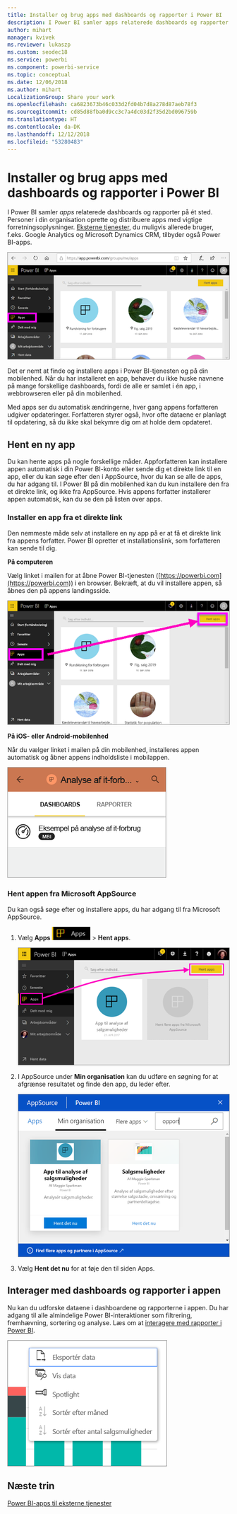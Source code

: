 ```yaml
---
title: Installer og brug apps med dashboards og rapporter i Power BI
description: I Power BI samler apps relaterede dashboards og rapporter på ét sted.
author: mihart
manager: kvivek
ms.reviewer: lukaszp
ms.custom: seodec18
ms.service: powerbi
ms.component: powerbi-service
ms.topic: conceptual
ms.date: 12/06/2018
ms.author: mihart
LocalizationGroup: Share your work
ms.openlocfilehash: ca6823673b46c033d2fd04b7d8a278d87aeb78f3
ms.sourcegitcommit: cd85d88fba0d9cc3c7a4dc03d2f35d2bd096759b
ms.translationtype: HT
ms.contentlocale: da-DK
ms.lasthandoff: 12/12/2018
ms.locfileid: "53280483"
---
```

# <a name="install-and-use-apps-with-dashboards-and-reports-in-power-bi"></a>Installer og brug apps med dashboards og rapporter i Power BI
I Power BI samler *apps* relaterede dashboards og rapporter på ét sted. Personer i din organisation oprette og distribuere apps med vigtige forretningsoplysninger. [Eksterne tjenester](../service-connect-to-services.md), du muligvis allerede bruger, f.eks. Google Analytics og Microsoft Dynamics CRM, tilbyder også Power BI-apps. 

![Apps i Power BI](./media/end-user-apps/power-bi-apps-navbar.png)

Det er nemt at finde og installere apps i Power BI-tjenesten og på din mobilenhed. Når du har installeret en app, behøver du ikke huske navnene på mange forskellige dashboards, fordi de alle er samlet i én app, i webbrowseren eller på din mobilenhed.

Med apps ser du automatisk ændringerne, hver gang appens forfatteren udgiver opdateringer. Forfatteren styrer også, hvor ofte dataene er planlagt til opdatering, så du ikke skal bekymre dig om at holde dem opdateret. 

## <a name="get-a-new-app"></a>Hent en ny app
Du kan hente apps på nogle forskellige måder. Appforfatteren kan installere appen automatisk i din Power BI-konto eller sende dig et direkte link til en app, eller du kan søge efter den i AppSource, hvor du kan se alle de apps, du har adgang til. I Power BI på din mobilenhed kan du kun installere den fra et direkte link, og ikke fra AppSource. Hvis appens forfatter installerer appen automatisk, kan du se den på listen over apps.

### <a name="install-an-app-from-a-direct-link"></a>Installer en app fra et direkte link
Den nemmeste måde selv at installere en ny app på er at få et direkte link fra appens forfatter. Power BI opretter et installationslink, som forfatteren kan sende til dig.

**På computeren** 

Vælg linket i mailen for at åbne Power BI-tjenesten ([https://powerbi.com](https://powerbi.com)) i en browser. Bekræft, at du vil installere appen, så åbnes den på appens landingsside.

![Applandingsside i Power BI-tjenesten](./media/end-user-apps/power-bi-get-app.png)

**På iOS- eller Android-mobilenhed** 

Når du vælger linket i mailen på din mobilenhed, installeres appen automatisk og åbner appens indholdsliste i mobilappen. 

![Apps indholdsliste på mobilenhed](./media/end-user-apps/power-bi-app-index-it-spend-360.png)

### <a name="get-the-app-from-microsoft-appsource"></a>Hent appen fra Microsoft AppSource
Du kan også søge efter og installere apps, du har adgang til fra Microsoft AppSource. 

1. Vælg **Apps** ![Apps i navigationsruden til venstre](./media/end-user-apps/power-bi-apps-bar.png) > **Hent apps**. 
   
     ![Ikonet Hent apps](./media/end-user-apps/power-bi-service-apps-get-apps-oppty.png)
2. I AppSource under **Min organisation** kan du udføre en søgning for at afgrænse resultatet og finde den app, du leder efter.
   
     ![I AppSource under Min organisation](./media/end-user-apps/power-bi-appsource-my-org.png)
3. Vælg **Hent det nu** for at føje den til siden Apps. 

## <a name="interact-with-the-dashboards-and-reports-in-the-app"></a>Interager med dashboards og rapporter i appen
Nu kan du udforske dataene i dashboardene og rapporterne i appen. Du har adgang til alle almindelige Power BI-interaktioner som filtrering, fremhævning, sortering og analyse. Læs om at [interagere med rapporter i Power BI](end-user-reading-view.md). 

![Eksportér data fra et visuelt Power BI-element](./media/end-user-apps/power-bi-service-export-data-visual.png)



## <a name="next-steps"></a>Næste trin
[Power BI-apps til eksterne tjenester](../service-connect-to-services.md)

